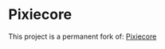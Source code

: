 # Pixiecore

This project is a permanent fork of: [Pixiecore](https://github.com/danderson/netboot/tree/master/pixiecore)

